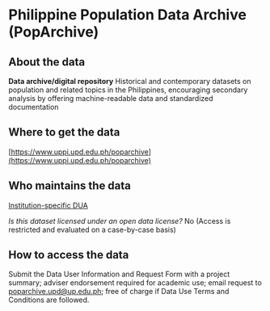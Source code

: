 # Philippine Population Data Archive (PopArchive) 

## About the data 
**Data archive/digital repository** Historical and contemporary datasets on population and related topics in the Philippines, encouraging secondary analysis by offering machine-readable data and standardized documentation 

## Where to get the data 
[https://www.uppi.upd.edu.ph/poparchive](https://www.uppi.upd.edu.ph/poparchive) 

## Who maintains the data 
[Institution-specific DUA](https://www.uppi.upd.edu.ph/poparchive) 

*Is this dataset licensed under an open data license?* No (Access is restricted and evaluated on a case-by-case basis) 

## How to access the data 
Submit the Data User Information and Request Form with a project summary; adviser endorsement required for academic use; email request to [poparchive.upd@up.edu.ph](mailto:poparchive.upd@up.edu.ph); free of charge if Data Use Terms and Conditions are followed.
